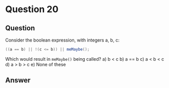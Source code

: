 # Question 20
## Question
Consider the boolean expression, with integers a, b, c:
```java
((a == b) || !(c <= b)) || meMaybe();
```
Which would result in `meMaybe()` being called?
a) b < c
b) a == b
c) a < b < c
d) a > b > c
e) None of these
## Answer